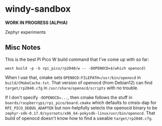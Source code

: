 # windy-sandbox

**WORK IN PROGRESS (ALPHA)**

Zephyr experiments


## Misc Notes

This is the best Pi Pico W build command that I've come up with so far:
```
west build -p -b rpi_pico/rp2040/w -- -DOPENOCD=$(which openocd)
```

When I use that, cmake sets `OPENOCD:FILEPATH=/usr/bin/openocd` in
`build/CMakeCache.txt`. That version of openocd (from Debian12) can find
`target/rp2040.cfg` in `/usr/share/openocd/scripts` with no trouble.

If I don't specify `-DOPENOCD=...`, then cmake follows the stuff in
`boards/raspberrypi/rpi_pico/board.cmake` which defaults to cmsis-dap for
`RPI_PICO_DEBUG_ADAPTER` but non-helpfully selects the openocd binary to be
`zephyr-sdk-0.17.0/sysroots/x86_64-pokysdk-linux/usr/bin/openocd`. That build
of openocd doesn't know how to find a useable `target/rp2040.cfg`.
